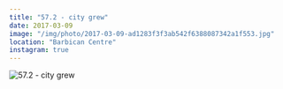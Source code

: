 ```yaml
---
title: "57.2 - city grew"
date: 2017-03-09
image: "/img/photo/2017-03-09-ad1283f3f3ab542f6388087342a1f553.jpg"
location: "Barbican Centre"
instagram: true
---
```


![57.2 - city grew](/img/photo/2017-03-09-ad1283f3f3ab542f6388087342a1f553.jpg)
